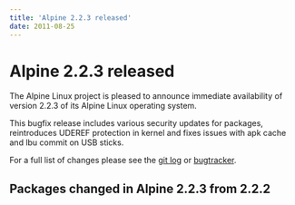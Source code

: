 ```yaml
---
title: 'Alpine 2.2.3 released'
date: 2011-08-25
---
```


# Alpine 2.2.3 released
The Alpine Linux project is pleased to announce immediate availability of version 2.2.3 of its Alpine Linux operating system.

This bugfix release includes various security updates for packages, reintroduces UDEREF protection in kernel and fixes issues with apk cache and lbu commit on USB sticks.

For a full list of changes please see the <a href="http://git.alpinelinux.org/cgit/aports.git/log/?h=v2.2.3">git log</a> or <a href="http://bugs.alpinelinux.org/versions/show/33">bugtracker</a>.

<h2>Packages changed in Alpine 2.2.3 from 2.2.2</h2>
<pre>
</pre>